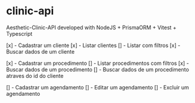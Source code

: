 # clinic-api

Aesthetic-Clinic-API developed with NodeJS + PrismaORM + Vitest + Typescript

[x] - Cadastrar um cliente
[x] - Listar clientes
[] - Listar com filtros
[x] - Buscar dados de um cliente

[x] - Cadastrar um procedimento
[] - Listar procedimentos com filtros
[x] - Buscar dados de um procedimento
[] - Buscar dados de um procedimento atraves do id do cliente

[] - Cadastrar um agendamento
[] - Editar um agendamento
[] - Excluir um agendamento
